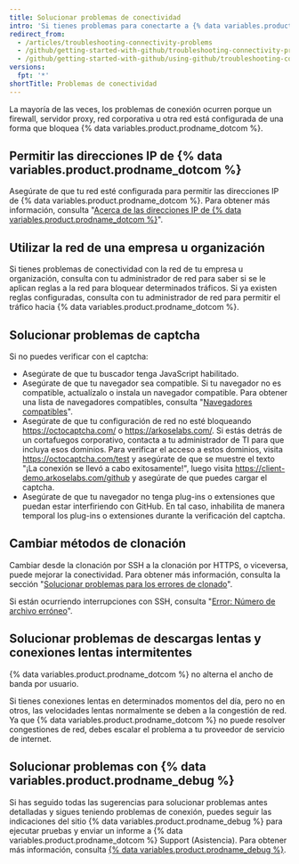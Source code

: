 ```yaml
---
title: Solucionar problemas de conectividad
intro: 'Si tienes problemas para conectarte a {% data variables.product.prodname_dotcom %}, puedes solucionar los problemas de conexión. Utiliza la herramienta {% data variables.product.prodname_debug %} para diagnosticar problemas.'
redirect_from:
  - /articles/troubleshooting-connectivity-problems
  - /github/getting-started-with-github/troubleshooting-connectivity-problems
  - /github/getting-started-with-github/using-github/troubleshooting-connectivity-problems
versions:
  fpt: '*'
shortTitle: Problemas de conectividad
---
```


La mayoría de las veces, los problemas de conexión ocurren porque un firewall, servidor proxy, red corporativa u otra red está configurada de una forma que bloquea {% data variables.product.prodname_dotcom %}.

## Permitir las direcciones IP de {% data variables.product.prodname_dotcom %}

Asegúrate de que tu red esté configurada para permitir las direcciones IP de {% data variables.product.prodname_dotcom %}. Para obtener más información, consulta "[Acerca de las direcciones IP de {% data variables.product.prodname_dotcom %}](/articles/about-github-s-ip-addresses)".

## Utilizar la red de una empresa u organización

Si tienes problemas de conectividad con la red de tu empresa u organización, consulta con tu administrador de red para saber si se le aplican reglas a la red para bloquear determinados tráficos. Si ya existen reglas configuradas, consulta con tu administrador de red para permitir el tráfico hacia {% data variables.product.prodname_dotcom %}.

## Solucionar problemas de captcha

Si no puedes verificar con el captcha:
- Asegúrate de que tu buscador tenga JavaScript habilitado.
- Asegúrate de que tu navegador sea compatible. Si tu navegador no es compatible, actualízalo o instala un navegador compatible. Para obtener una lista de navegadores compatibles, consulta "[Navegadores compatibles](/articles/supported-browsers)".
- Asegúrate de que tu configuración de red no esté bloqueando https://octocaptcha.com/ o https://arkoselabs.com/. Si estás detrás de un cortafuegos corporativo, contacta a tu administrador de TI para que incluya esos dominios. Para verificar el acceso a estos dominios, visita https://octocaptcha.com/test y asegúrate de que se muestre el texto "¡La conexión se llevó a cabo exitosamente!", luego visita https://client-demo.arkoselabs.com/github y asegúrate de que puedes cargar el captcha.
- Asegúrate de que tu navegador no tenga plug-ins o extensiones que puedan estar interfiriendo con GitHub. En tal caso, inhabilita de manera temporal los plug-ins o extensiones durante la verificación del captcha.

## Cambiar métodos de clonación

Cambiar desde la clonación por SSH a la clonación por HTTPS, o viceversa, puede mejorar la conectividad. Para obtener más información, consulta la sección "[Solucionar problemas para los errores de clonado](/repositories/creating-and-managing-repositories/troubleshooting-cloning-errors)".

Si están ocurriendo interrupciones con SSH, consulta "[Error: Número de archivo erróneo](/articles/error-bad-file-number)".

## Solucionar problemas de descargas lentas y conexiones lentas intermitentes

{% data variables.product.prodname_dotcom %} no alterna el ancho de banda por usuario.

Si tienes conexiones lentas en determinados momentos del día, pero no en otros, las velocidades lentas normalmente se deben a la congestión de red. Ya que {% data variables.product.prodname_dotcom %} no puede resolver congestiones de red, debes escalar el problema a tu proveedor de servicio de internet.

## Solucionar problemas con {% data variables.product.prodname_debug %}

Si has seguido todas las sugerencias para solucionar problemas antes detalladas y sigues teniendo problemas de conexión, puedes seguir las indicaciones del sitio {% data variables.product.prodname_debug %} para ejecutar pruebas y enviar un informe a {% data variables.product.prodname_dotcom %} Support (Asistencia). Para obtener más información, consulta [{% data variables.product.prodname_debug %}](https://github-debug.com/).
